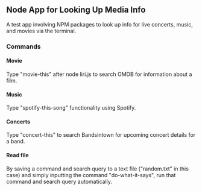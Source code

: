 ## Node App for Looking Up Media Info

A test app involving NPM packages to look up info for live concerts, music, and movies via the terminal.

### Commands

#### Movie

Type "movie-this" after node liri.js to search OMDB for information about a film.

#### Music

Type "spotify-this-song" functionality using Spotify.

#### Concerts

Type "concert-this" to search Bandsintown for upcoming concert details for a band.

#### Read file

By saving a command and search query to a text file ("random.txt" in this case) and simply inputting the command "do-what-it-says", run that command and search query automatically.
